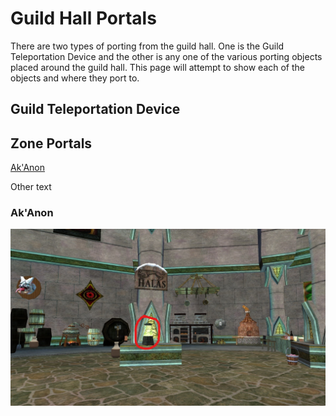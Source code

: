 # Guild Hall Portals

There are two types of porting from the guild hall.  One is the Guild
Teleportation Device and the other is any one of the various porting
objects placed around the guild hall. This page will attempt to show
each of the objects and where they port to.

## Guild Teleportation Device

## Zone Portals

[Ak'Anon](#AkAnon)

Other text

### Ak'Anon

![Ak'Anon Bubble Lamp - Ak'Anon](AkAnon1.jpg)

